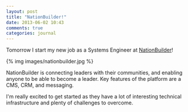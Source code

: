 ```yaml
---
layout: post
title: "NationBuilder!"
date: 2013-06-02 10:43
comments: true
categories: journal
---
```


Tomorrow I start my new job as a Systems Engineer at [NationBuilder][nationbuilder]!

{% img images/nationbuilder.jpg %}

NationBuilder is connecting leaders with their communities, and enabling anyone to be able to become a leader.
Key features of the platform are a CMS, CRM, and messaging.

I'm really excited to get started as they have a lot of interesting technical infrastructure and plenty of challenges to overcome.

[nationbuilder]: http://nationbuilder.com/ "NationBuilder"
